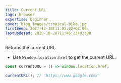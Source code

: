 ```yaml
---
title: Current URL
tags: browser
expertise: beginner
cover: blog_images/tropical-bike.jpg
firstSeen: 2017-12-18T11:05:03+02:00
lastUpdated: 2020-10-20T11:46:23+03:00
---
```


Returns the current URL.

- Use `Window.location.href` to get the current URL.

```js
const currentURL = () => window.location.href;
```

```js
currentURL(); // 'https://www.google.com/'
```
